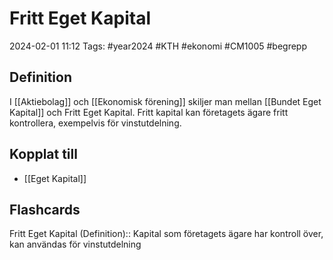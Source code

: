 # Fritt Eget Kapital

2024-02-01 11:12
Tags: #year2024 #KTH #ekonomi #CM1005 #begrepp

## Definition

I [[Aktiebolag]] och [[Ekonomisk förening]] skiljer man mellan [[Bundet Eget Kapital]] och Fritt Eget Kapital. Fritt kapital kan företagets ägare fritt kontrollera, exempelvis för vinstutdelning.

## Kopplat till

- [[Eget Kapital]]

## Flashcards

Fritt Eget Kapital (Definition):: Kapital som företagets ägare har kontroll över, kan användas för vinstutdelning
